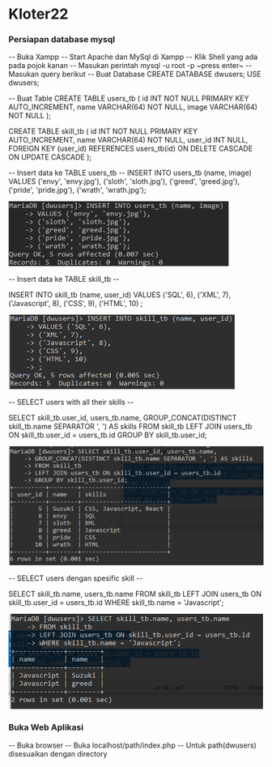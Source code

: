 # Kloter22

### Persiapan database mysql
-- Buka Xampp
-- Start Apache dan MySql di Xampp
-- Klik Shell yang ada pada pojok kanan
-- Masukan perintah 
    mysql -u root -p
    ~press enter~
    -- Masukan query berikut
    -- Buat Database
CREATE DATABASE dwusers;
USE dwusers;

-- Buat Table
CREATE TABLE users_tb (
id INT NOT NULL PRIMARY KEY AUTO_INCREMENT,
name VARCHAR(64) NOT NULL,
image VARCHAR(64) NOT NULL
); 

CREATE TABLE skill_tb (
id INT NOT NULL PRIMARY KEY AUTO_INCREMENT,
name VARCHAR(64) NOT NULL,
user_id INT NULL,
FOREIGN KEY (user_id) REFERENCES users_tb(id)
ON DELETE CASCADE
ON UPDATE CASCADE
);

-- Insert data ke TABLE users_tb --
INSERT INTO users_tb (name, image)
VALUES ('envy', 'envy.jpg'), 
('sloth', 'sloth.jpg'),
('greed', 'greed.jpg'),
('pride', 'pride.jpg'),
('wrath', 'wrath.jpg');

![Image description](https://github.com/ihsan0211/Kloter22/blob/main/Screenchots%204a/insert-users.jpg)

-- Insert data ke TABLE skill_tb --

INSERT INTO skill_tb (name, user_id)
VALUES ('SQL', 6),
('XML', 7),
('Javascript', 8),
('CSS', 9),
('HTML', 10)
;

![Image description](https://github.com/ihsan0211/Kloter22/blob/main/Screenchots%204a/insert-skills.jpg.png)

-- SELECT users with all their skills --

SELECT skill_tb.user_id, users_tb.name, 
	GROUP_CONCAT(DISTINCT skill_tb.name SEPARATOR ', ') AS skills
FROM skill_tb
LEFT JOIN users_tb ON skill_tb.user_id = users_tb.id
GROUP BY skill_tb.user_id;

![Image description](https://github.com/ihsan0211/Kloter22/blob/main/Screenchots%204a/user-all-skills.png)

-- SELECT users dengan spesific skill --

SELECT skill_tb.name, users_tb.name
FROM skill_tb
LEFT JOIN users_tb ON skill_tb.user_id = users_tb.id
WHERE skill_tb.name = 'Javascript';

![Image description](https://github.com/ihsan0211/Kloter22/blob/main/Screenchots%204a/user-spesific-skill.png)

### Buka Web Aplikasi

-- Buka browser
-- Buka localhost/path/index.php  -- Untuk path(dwusers) disesuaikan dengan directory







